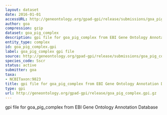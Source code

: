 ```yaml
---
layout: dataset
date: 2016-01-01
accessURL: http://geneontology.org/gpad-gpi/release/submissions/goa_pig_complex.gpi.gz
author: goa
compression: gzip
dataset: goa_pig_complex
description: gpi file for goa_pig_complex from EBI Gene Ontology Annotation Database
entity_type: complex
id: goa_pig_complex.gpi
label: goa_pig_complex gpi file
source: http://geneontology.org/gpad-gpi/release/submissions/goa_pig_complex.gpi.gz
species_code: Sscr
status: active
submitter: goa
taxa:
- NCBITaxon:9823
title: gpi file for goa_pig_complex from EBI Gene Ontology Annotation Database
type: gpi
url: http://geneontology.org/gpad-gpi/release/goa_pig_complex.gpi.gz
---
```


gpi file for goa_pig_complex from EBI Gene Ontology Annotation Database